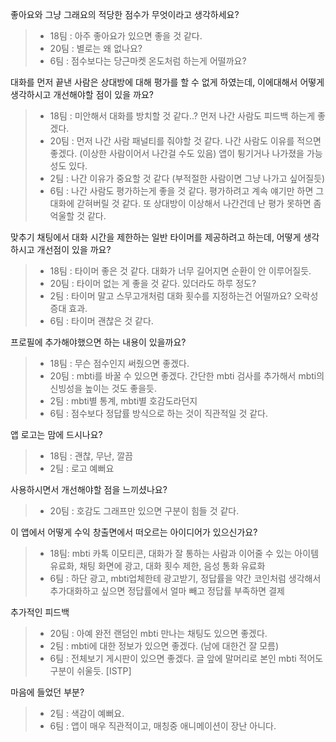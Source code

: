 좋아요와 그냥 그래요의 적당한 점수가 무엇이라고 생각하세요?
> - 18팀 : 아주 좋아요가 있으면 좋을 것 같다.
> - 20팀 : 별로는 왜 없나요?
> - 6팀 : 점수보다는 당근마켓 온도처럼 하는게 어떨까요?
> 
대화를 먼저 끝낸 사람은 상대방에 대해 평가를 할 수 없게 하였는데, 이에대해서 어떻게 생각하시고 개선해야할 점이 있을 까요?
> - 18팀 : 미안해서 대화를 방치할 것 같다..? 먼저 나간 사람도 피드백 하는게 좋겠다.
> - 20팀 : 먼저 나간 사람 패널티를 줘야할 것 같다. 나간 사람도 이유를 적으면 좋겠다. (이상한 사람이어서 나간걸 수도 있음) 앱이 튕기거나 나가졌을 가능성도 있다.
> - 2팀 : 나간 이유가 중요할 것 같다 (부적절한 사람이면 그냥 나가고 싶어질듯)
> - 6팀 : 나간 사람도 평가하는게 좋을 것 같다. 평가하려고 계속 얘기만 하면 그 대화에 갇혀버릴 것 같다. 또 상대방이 이상해서 나간건데 난 평가 못하면 좀 억울할 것 같다.

맞추기 채팅에서 대화 시간을 제한하는 일반 타이머를 제공하려고 하는데, 어떻게 생각하시고 개선점이 있을 까요?
> - 18팀 : 타이머 좋은 것 같다. 대화가 너무 길어지면 순환이 안 이루어질듯.
> - 20팀 : 타이머 없는 게 좋을 것 같다. 있더라도 하루 정도?
> - 2팀 : 타이머 말고 스무고개처럼 대화 횟수를 지정하는건 어떨까요? 오락성 증대 효과.
> - 6팀 : 타이머 괜찮은 것 같다.

프로필에 추가해야했으면 하는 내용이 있을까요?
> - 18팀 : 무슨 점수인지 써줬으면 좋겠다.
> - 20팀 : mbti를 바꿀 수 있으면 좋겠다. 간단한 mbti 검사를 추가해서 mbti의 신빙성을 높이는 것도 좋을듯.
> - 2팀 : mbti별 통계, mbti별 호감도라던지
> - 6팀 : 점수보다 정답률 방식으로 하는 것이 직관적일 것 같다.

앱 로고는 맘에 드시나요?
> - 18팀 : 괜찮, 무난, 깔끔
> - 2팀 : 로고 예뻐요

사용하시면서 개선해야할 점을 느끼셨나요?
> - 20팀 : 호감도 그래프만 있으면 구분이 힘들 것 같다.
> 
이 앱에서 어떻게 수익 창출면에서 떠오르는 아이디어가 있으신가요?
> - 18팀: mbti 카톡 이모티콘, 대화가 잘 통하는 사람과 이어줄 수 있는 아이템 유료화, 채팅 화면에 광고, 대화 횟수 제한, 음성 통화 유료화
> - 6팀 : 하단 광고, mbti업체한테 광고받기, 정답률을 약간 코인처럼 생각해서 추가대화하고 싶으면 정답률에서 얼마 빼고 정답률 부족하면 결제

추가적인 피드백
> - 20팀 : 아예 완전 랜덤인 mbti 만나는 채팅도 있으면 좋겠다.
> - 2팀 : mbti에 대한 정보가 있으면 좋겠다. (남에 대한건 잘 모름)
> - 6팀 : 전체보기 게시판이 있으면 좋겠다. 글 앞에 말머리로 본인 mbti 적어도 구분이 쉬울듯. [ISTP]

마음에 들었던 부분?
> - 2팀 : 색감이 예뻐요.
> - 6팀 : 앱이 매우 직관적이고, 매칭중 애니메이션이 장난 아니다.
